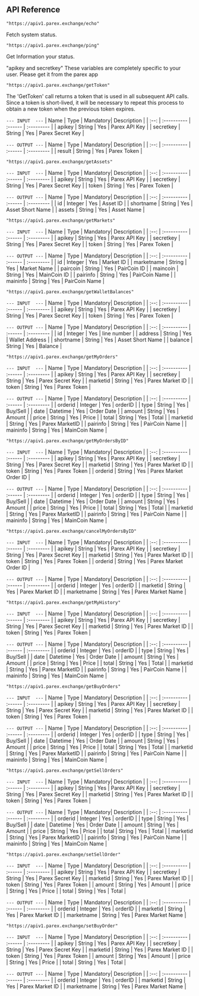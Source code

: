 
## API Reference

```
"https://apiv1.parex.exchange/echo"
```

Fetch system status.

```
"https://apiv1.parex.exchange/ping"
```
Get Information your status.


"apikey and secretkey"
These variables are completely specific to your user.
Please get it from the parex app


```
"https://apiv1.parex.exchange/getToken"

```
The 'GetToken' call returns a token that is used in all subsequent API calls. Since a token is short-lived, it will be necessary to repeat this process to obtain a new token when the previous token expires.

` --- INPUT  --- `
| Name | Type         | Mandatory| Description |
| :--: | :---------- | :------ | :--------- |
| apikey | String | Yes | Parex API Key |
| secretkey | String | Yes | Parex Secret Key |



` --- OUTPUT --- `
| Name | Type         | Mandatory| Description |
| :--: | :---------- | :------ | :--------- |
| result | String | Yes | Parex Token  |



```
"https://apiv1.parex.exchange/getAssets"
```

` --- INPUT  --- `
| Name | Type         | Mandatory| Description |
| :--: | :---------- | :------ | :--------- |
| apikey | String | Yes | Parex API Key |
| secretkey | String | Yes | Parex Secret Key |
| token | String | Yes | Parex Token |



` --- OUTPUT --- `
| Name | Type         | Mandatory| Description |
| :--: | :---------- | :------ | :--------- |
| id | Integer | Yes | Asset ID  |
| shortname | String | Yes | Asset Short Name  |
| assets | String | Yes | Asset Name  |



```
"https://apiv1.parex.exchange/getMarkets"
```

` --- INPUT  --- `
| Name | Type         | Mandatory| Description |
| :--: | :---------- | :------ | :--------- |
| apikey | String | Yes | Parex API Key |
| secretkey | String | Yes | Parex Secret Key |
| token | String | Yes | Parex Token |



` --- OUTPUT --- `
| Name | Type         | Mandatory| Description |
| :--: | :---------- | :------ | :--------- |
| id | Integer | Yes | Market ID  |
| marketname | String | Yes | Market Name  |
| paircoin | String | Yes | PairCoin ID  |
| maincoin | String | Yes | MainCoin ID  |
| pairinfo | String | Yes | PairCoin Name  |
| maininfo | String | Yes | PairCoin Name  |




```
"https://apiv1.parex.exchange/getWalletBalances"
```

` --- INPUT  --- `
| Name | Type         | Mandatory| Description |
| :--: | :---------- | :------ | :--------- |
| apikey | String | Yes | Parex API Key |
| secretkey | String | Yes | Parex Secret Key |
| token | String | Yes | Parex Token |


` --- OUTPUT --- `
| Name | Type         | Mandatory| Description |
| :--: | :---------- | :------ | :--------- |
| id | Integer | Yes | line number  |
| address | String | Yes | Wallet Address  |
| shortname | String | Yes | Asset Short Name |
| balance | String | Yes | Balance  |




```
"https://apiv1.parex.exchange/getMyOrders"
```

` --- INPUT  --- `
| Name | Type         | Mandatory| Description |
| :--: | :---------- | :------ | :--------- |
| apikey | String | Yes | Parex API Key |
| secretkey | String | Yes | Parex Secret Key |
| marketid | String | Yes | Parex Market ID |
| token | String | Yes | Parex Token |


` --- OUTPUT --- `
| Name | Type         | Mandatory| Description |
| :--: | :---------- | :------ | :--------- |
| orderid | Integer | Yes | orderID |
| type | String | Yes | Buy/Sell  |
| date | Datetime | Yes | Order Date |
| amount | String | Yes | Amount  |
| price | String | Yes | Price  |
| total | String | Yes | Total  |
| marketid | String | Yes | Parex MarketID  |
| pairinfo | String | Yes | PairCoin Name  |
| maininfo | String | Yes | MainCoin Name  |


```
"https://apiv1.parex.exchange/getMyOrdersByID"
```

` --- INPUT  --- `
| Name | Type         | Mandatory| Description |
| :--: | :---------- | :------ | :--------- |
| apikey | String | Yes | Parex API Key |
| secretkey | String | Yes | Parex Secret Key |
| marketid | String | Yes | Parex Market ID |
| token | String | Yes | Parex Token |
| orderid | String | Yes | Parex Market Order ID |


` --- OUTPUT --- `
| Name | Type         | Mandatory| Description |
| :--: | :---------- | :------ | :--------- |
| orderid | Integer | Yes | orderID |
| type | String | Yes | Buy/Sell  |
| date | Datetime | Yes | Order Date |
| amount | String | Yes | Amount  |
| price | String | Yes | Price  |
| total | String | Yes | Total  |
| marketid | String | Yes | Parex MarketID  |
| pairinfo | String | Yes | PairCoin Name  |
| maininfo | String | Yes | MainCoin Name  |




```
"https://apiv1.parex.exchange/cancelMyOrdersByID"
```

` --- INPUT  --- `
| Name | Type         | Mandatory| Description |
| :--: | :---------- | :------ | :--------- |
| apikey | String | Yes | Parex API Key |
| secretkey | String | Yes | Parex Secret Key |
| marketid | String | Yes | Parex Market ID |
| token | String | Yes | Parex Token |
| orderid | String | Yes | Parex Market Order ID |



` --- OUTPUT --- `
| Name | Type         | Mandatory| Description |
| :--: | :---------- | :------ | :--------- |
| orderid | Integer | Yes | orderID |
| marketid | String | Yes | Parex Market ID |
| marketname | String | Yes | Parex Market Name |


```
"https://apiv1.parex.exchange/getMyHistory"
```

` --- INPUT  --- `
| Name | Type         | Mandatory| Description |
| :--: | :---------- | :------ | :--------- |
| apikey | String | Yes | Parex API Key |
| secretkey | String | Yes | Parex Secret Key |
| marketid | String | Yes | Parex Market ID |
| token | String | Yes | Parex Token |

` --- OUTPUT --- `
| Name | Type         | Mandatory| Description |
| :--: | :---------- | :------ | :--------- |
| orderid | Integer | Yes | orderID |
| type | String | Yes | Buy/Sell  |
| date | Datetime | Yes | Order Date |
| amount | String | Yes | Amount  |
| price | String | Yes | Price  |
| total | String | Yes | Total  |
| marketid | String | Yes | Parex MarketID  |
| pairinfo | String | Yes | PairCoin Name  |
| maininfo | String | Yes | MainCoin Name  |


```
"https://apiv1.parex.exchange/getBuyOrders"
```

` --- INPUT  --- `
| Name | Type         | Mandatory| Description |
| :--: | :---------- | :------ | :--------- |
| apikey | String | Yes | Parex API Key |
| secretkey | String | Yes | Parex Secret Key |
| marketid | String | Yes | Parex Market ID |
| token | String | Yes | Parex Token |

` --- OUTPUT --- `
| Name | Type         | Mandatory| Description |
| :--: | :---------- | :------ | :--------- |
| orderid | Integer | Yes | orderID |
| type | String | Yes | Buy/Sell  |
| date | Datetime | Yes | Order Date |
| amount | String | Yes | Amount  |
| price | String | Yes | Price  |
| total | String | Yes | Total  |
| marketid | String | Yes | Parex MarketID  |
| pairinfo | String | Yes | PairCoin Name  |
| maininfo | String | Yes | MainCoin Name  |


```
"https://apiv1.parex.exchange/getSellOrders"
```

` --- INPUT  --- `
| Name | Type         | Mandatory| Description |
| :--: | :---------- | :------ | :--------- |
| apikey | String | Yes | Parex API Key |
| secretkey | String | Yes | Parex Secret Key |
| marketid | String | Yes | Parex Market ID |
| token | String | Yes | Parex Token |

` --- OUTPUT --- `
| Name | Type         | Mandatory| Description |
| :--: | :---------- | :------ | :--------- |
| orderid | Integer | Yes | orderID |
| type | String | Yes | Buy/Sell  |
| date | Datetime | Yes | Order Date |
| amount | String | Yes | Amount  |
| price | String | Yes | Price  |
| total | String | Yes | Total  |
| marketid | String | Yes | Parex MarketID  |
| pairinfo | String | Yes | PairCoin Name  |
| maininfo | String | Yes | MainCoin Name  |


```
"https://apiv1.parex.exchange/setSellOrder"
```

` --- INPUT  --- `
| Name | Type         | Mandatory| Description |
| :--: | :---------- | :------ | :--------- |
| apikey | String | Yes | Parex API Key |
| secretkey | String | Yes | Parex Secret Key |
| marketid | String | Yes | Parex Market ID |
| token | String | Yes | Parex Token |
| amount | String | Yes | Amount  |
| price | String | Yes | Price  |
| total | String | Yes | Total  |

` --- OUTPUT --- `
| Name | Type         | Mandatory| Description |
| :--: | :---------- | :------ | :--------- |
| orderid | Integer | Yes | orderID |
| marketid | String | Yes | Parex Market ID |
| marketname | String | Yes | Parex Market Name |


```
"https://apiv1.parex.exchange/setBuyOrder"
```

` --- INPUT  --- `
| Name | Type         | Mandatory| Description |
| :--: | :---------- | :------ | :--------- |
| apikey | String | Yes | Parex API Key |
| secretkey | String | Yes | Parex Secret Key |
| marketid | String | Yes | Parex Market ID |
| token | String | Yes | Parex Token |
| amount | String | Yes | Amount  |
| price | String | Yes | Price  |
| total | String | Yes | Total  |

` --- OUTPUT --- `
| Name | Type         | Mandatory| Description |
| :--: | :---------- | :------ | :--------- |
| orderid | Integer | Yes | orderID |
| marketid | String | Yes | Parex Market ID |
| marketname | String | Yes | Parex Market Name |
